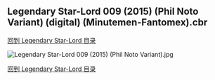 ## Legendary Star-Lord 009 (2015) (Phil Noto Variant) (digital) (Minutemen-Fantomex).cbr


[回到 Legendary Star-Lord 目录](https://github.com/alicewish/markdown/blob/master/series/Legendary-Star-Lord.md)


![Legendary Star-Lord 009 (2015) (Phil Noto Variant).jpg](https://wx1.sinaimg.cn/large/6a9fdecaly1fr0w2skqbkj21kw2edb2a.jpg)

[回到 Legendary Star-Lord 目录](https://github.com/alicewish/markdown/blob/master/series/Legendary-Star-Lord.md)

